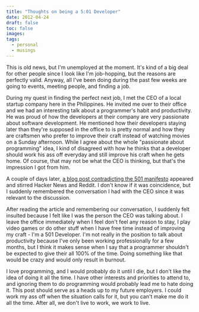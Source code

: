 ```yaml
---
title: "Thoughts on being a 5:01 Developer"
date: 2012-04-24
draft: false
toc: false
images:
tags:
  - personal
  - musings
---
```


This is old news, but I'm unemployed at the moment. It's kind of a big deal for other people since I look like I'm job-hopping, but the reasons are perfectly valid. Anyway, all I've been doing during the past few weeks are going to events, meeting people, and finding a job.

During my quest in finding the perfect next job, I met the CEO of a local startup company here in the Philippines. He invited me over to their office and we had an interesting talk about a programmer's habit and productivity. He was proud of how the developers at their company are very passionate about software development. He mentioned how their developers staying later than they're supposed in the office to is pretty normal and how they are craftsmen who prefer to improve their craft instead of watching movies on a Sunday afternoon. While I agree about the whole "passionate about programming" idea, I kind of disagreed with how he thinks that a developer should work his ass off everyday and still improve his craft when he gets home. Of course, that may not be what the CEO is thinking, but that's the impression I got from him.

A couple of days later, [a blog post contradicting the 501 manifesto](http://adit.io/posts/2012-04-18-I_guess_Im_not_a_501_Developer.html) appeared and stirred Hacker News and Reddit. I don't know if it was coincidence, but I suddenly remembered the conversation I had with the CEO since it was relevant to the discussion.

After reading the article and remembering our conversation, I suddenly felt insulted because I felt like I was the person the CEO was talking about. I leave the office immediately when I feel don't feel any reason to stay, I play video games or do other stuff when I have free time instead of improving my craft - I'm a 501 Developer. I'm not really in the position to talk about productivity because I've only been working professionally for a few months, but I think it makes sense when I say that a programmer shouldn't be expected to give their all 100% of the time. Doing something like that would be crazy and would only result in burnout.

I love programming, and I would probably do it until I die, but I don't like the idea of doing it all the time. I have other interests and priorities to attend to, and ignoring them to do programming would probably lead me to hate doing it. This post should serve as a heads up to my future employers. I could work my ass off when the situation calls for it, but you can't make me do it all the time. After all, we don't live to work, we work to live.
